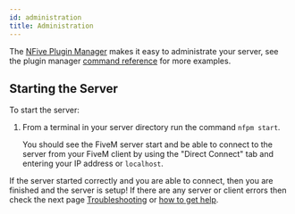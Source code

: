 ```yaml
---
id: administration
title: Administration
---
```


The [NFive Plugin Manager](nfpm/overview) makes it easy to administrate your server, see the plugin manager [command reference](nfpm/command-reference) for more examples.

## Starting the Server

To start the server:

1. From a terminal in your server directory run the command `nfpm start`.

   You should see the FiveM server start and be able to connect to the server from your FiveM client by using the "Direct Connect" tab and entering your IP address or `localhost`.

If the server started correctly and you are able to connect, then you are finished and the server is setup! If there are any server or client errors then check the next page [Troubleshooting](troubleshooting) or [how to get help](/help).

